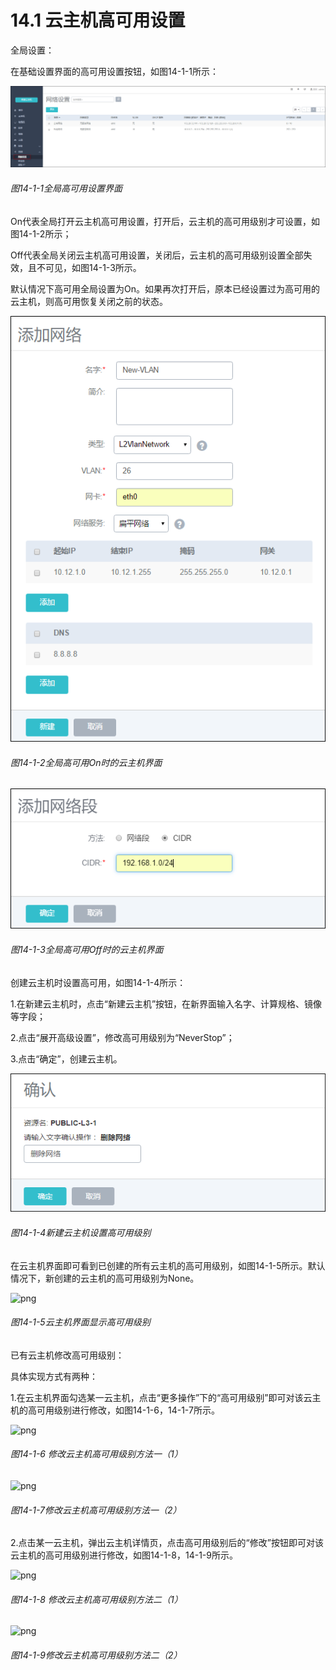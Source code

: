 # 14.1 云主机高可用设置

全局设置：

在基础设置界面的高可用设置按钮，如图14-1-1所示：

![png](../images/14-1-1.png "图14-1-1全局高可用设置界面")

###### 图14-1-1全局高可用设置界面

On代表全局打开云主机高可用设置，打开后，云主机的高可用级别才可设置，如图14-1-2所示；

Off代表全局关闭云主机高可用设置，关闭后，云主机的高可用级别设置全部失效，且不可见，如图14-1-3所示。

默认情况下高可用全局设置为On。如果再次打开后，原本已经设置过为高可用的云主机，则高可用恢复关闭之前的状态。

![png](../images/14-1-2.png "图14-1-2全局高可用On时的云主机界面")

###### 图14-1-2全局高可用On时的云主机界面

![png](../images/14-1-3.png "图14-1-3全局高可用Off时的云主机界面")

###### 图14-1-3全局高可用Off时的云主机界面

创建云主机时设置高可用，如图14-1-4所示：

1.在新建云主机时，点击“新建云主机”按钮，在新界面输入名字、计算规格、镜像等字段；

2.点击“展开高级设置”，修改高可用级别为“NeverStop”；

3.点击“确定”，创建云主机。

![png](../images/14-1-4.png "图14-1-4新建云主机设置高可用级别")

###### 图14-1-4新建云主机设置高可用级别

在云主机界面即可看到已创建的所有云主机的高可用级别，如图14-1-5所示。默认情况下，新创建的云主机的高可用级别为None。

![png](../images/14-1-5.png "图14-1-5云主机界面显示高可用级别")

###### 图14-1-5云主机界面显示高可用级别

已有云主机修改高可用级别：

具体实现方式有两种：

1.在云主机界面勾选某一云主机，点击“更多操作”下的“高可用级别”即可对该云主机的高可用级别进行修改，如图14-1-6，14-1-7所示。

![png](../images/14-1-6.png "图14-1-6 修改云主机高可用级别方法一（1）")

###### 图14-1-6 修改云主机高可用级别方法一（1）

![png](../images/14-1-7.png "图14-1-7修改云主机高可用级别方法一（2）")

###### 图14-1-7修改云主机高可用级别方法一（2）

2.点击某一云主机，弹出云主机详情页，点击高可用级别后的“修改”按钮即可对该云主机的高可用级别进行修改，如图14-1-8，14-1-9所示。

![png](../images/14-1-8.png "图14-1-8 修改云主机高可用级别方法二（1）")

###### 图14-1-8 修改云主机高可用级别方法二（1）

![png](../images/14-1-9.png "图14-1-9修改云主机高可用级别方法二（2）")

###### 图14-1-9修改云主机高可用级别方法二（2）

